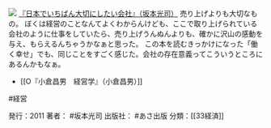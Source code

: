 [![](https://gyazo.com/d71186a842257ebec4e9efca814c72f9.jpg)](https://amzn.to/3oLlhzw)
[『日本でいちばん大切にしたい会社』（坂本光司）](https://amzn.to/3oLlhzw)
売り上げよりも大切なもの。
ぼくは経営のことなんてよくわからんけども、ここで取り上げられている会社のように仕事をしていたら、売り上げうんぬんよりも、確かに沢山の感動を与え、もらえるんちゃうかなぁと思った。
この本を読むきっかけになった「働く幸せ」でも、同じことをすごく感じた。会社の存在意義ってこういうところにあるんかもなぁ。

- [[O『小倉昌男　経営学』（小倉昌男）]]

#経営 

発行：2011
著者： #坂本光司
出版社： #あさ出版
分類：[[33経済]]